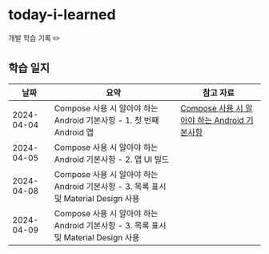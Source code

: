 # today-i-learned

개발 학습 기록 ✏️

## 학습 일지

| 날짜       | 요약                                                                                | 참고 자료                                                                                                                                                                                                                                    |
| ---------- | ----------------------------------------------------------------------------------- | -------------------------------------------------------------------------------------------------------------------------------------------------------------------------------------------------------------------------------------------- |
| 2024-04-04 | Compose 사용 시 알아야 하는 Android 기본사항 - 1. 첫 번째 Android 앱                | [Compose 사용 시 알아야 하는 Android 기본사항](https://developer.android.com/courses/android-basics-compose/course?hl=ko&_gl=1*zxjhr3*_up*MQ..*_ga*MTU2MDU5NTk2MS4xNzEyMTkzMTY2*_ga_6HH9YJMN9M*MTcxMjE5MzE2Ni4xLjAuMTcxMjE5MzE2Ni4wLjAuMA..) |
| 2024-04-05 | Compose 사용 시 알아야 하는 Android 기본사항 - 2. 앱 UI 빌드                        |                                                                                                                                                                                                                                              |
| 2024-04-08 | Compose 사용 시 알아야 하는 Android 기본사항 - 3. 목록 표시 및 Material Design 사용 |                                                                                                                                                                                                                                              |
| 2024-04-09 | Compose 사용 시 알아야 하는 Android 기본사항 - 3. 목록 표시 및 Material Design 사용 |                                                                                                                                                                                                                                              |
